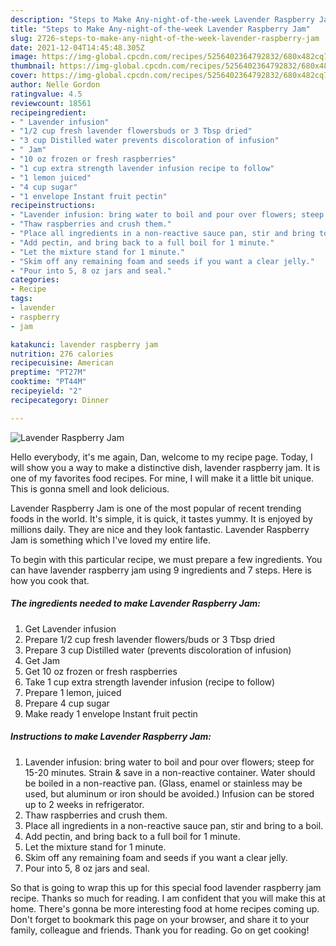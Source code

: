 ```yaml
---
description: "Steps to Make Any-night-of-the-week Lavender Raspberry Jam"
title: "Steps to Make Any-night-of-the-week Lavender Raspberry Jam"
slug: 2726-steps-to-make-any-night-of-the-week-lavender-raspberry-jam
date: 2021-12-04T14:45:48.305Z
image: https://img-global.cpcdn.com/recipes/5256402364792832/680x482cq70/lavender-raspberry-jam-recipe-main-photo.jpg
thumbnail: https://img-global.cpcdn.com/recipes/5256402364792832/680x482cq70/lavender-raspberry-jam-recipe-main-photo.jpg
cover: https://img-global.cpcdn.com/recipes/5256402364792832/680x482cq70/lavender-raspberry-jam-recipe-main-photo.jpg
author: Nelle Gordon
ratingvalue: 4.5
reviewcount: 18561
recipeingredient:
- " Lavender infusion"
- "1/2 cup fresh lavender flowersbuds or 3 Tbsp dried"
- "3 cup Distilled water prevents discoloration of infusion"
- " Jam"
- "10 oz frozen or fresh raspberries"
- "1 cup extra strength lavender infusion recipe to follow"
- "1 lemon juiced"
- "4 cup sugar"
- "1 envelope Instant fruit pectin"
recipeinstructions:
- "Lavender infusion: bring water to boil and pour over flowers; steep for 15-20 minutes. Strain &amp; save in a non-reactive container. Water should be boiled in a non-reactive pan. (Glass, enamel or stainless may be used, but aluminum or iron should be avoided.) Infusion can be stored up to 2 weeks in refrigerator."
- "Thaw raspberries and crush them."
- "Place all ingredients in a non-reactive sauce pan, stir and bring to a boil."
- "Add pectin, and bring back to a full boil for 1 minute."
- "Let the mixture stand for 1 minute."
- "Skim off any remaining foam and seeds if you want a clear jelly."
- "Pour into 5, 8 oz jars and seal."
categories:
- Recipe
tags:
- lavender
- raspberry
- jam

katakunci: lavender raspberry jam 
nutrition: 276 calories
recipecuisine: American
preptime: "PT27M"
cooktime: "PT44M"
recipeyield: "2"
recipecategory: Dinner

---
```



![Lavender Raspberry Jam](https://img-global.cpcdn.com/recipes/5256402364792832/680x482cq70/lavender-raspberry-jam-recipe-main-photo.jpg)

Hello everybody, it's me again, Dan, welcome to my recipe page. Today, I will show you a way to make a distinctive dish, lavender raspberry jam. It is one of my favorites food recipes. For mine, I will make it a little bit unique. This is gonna smell and look delicious.



Lavender Raspberry Jam is one of the most popular of recent trending foods in the world. It's simple, it is quick, it tastes yummy. It is enjoyed by millions daily. They are nice and they look fantastic. Lavender Raspberry Jam is something which I've loved my entire life.


To begin with this particular recipe, we must prepare a few ingredients. You can have lavender raspberry jam using 9 ingredients and 7 steps. Here is how you cook that.

<!--inarticleads1-->

##### The ingredients needed to make Lavender Raspberry Jam:

1. Get  Lavender infusion
1. Prepare 1/2 cup fresh lavender flowers/buds or 3 Tbsp dried
1. Prepare 3 cup Distilled water (prevents discoloration of infusion)
1. Get  Jam
1. Get 10 oz frozen or fresh raspberries
1. Take 1 cup extra strength lavender infusion (recipe to follow)
1. Prepare 1 lemon, juiced
1. Prepare 4 cup sugar
1. Make ready 1 envelope Instant fruit pectin




<!--inarticleads2-->

##### Instructions to make Lavender Raspberry Jam:

1. Lavender infusion: bring water to boil and pour over flowers; steep for 15-20 minutes. Strain &amp; save in a non-reactive container. Water should be boiled in a non-reactive pan. (Glass, enamel or stainless may be used, but aluminum or iron should be avoided.) Infusion can be stored up to 2 weeks in refrigerator.
1. Thaw raspberries and crush them.
1. Place all ingredients in a non-reactive sauce pan, stir and bring to a boil.
1. Add pectin, and bring back to a full boil for 1 minute.
1. Let the mixture stand for 1 minute.
1. Skim off any remaining foam and seeds if you want a clear jelly.
1. Pour into 5, 8 oz jars and seal.




So that is going to wrap this up for this special food lavender raspberry jam recipe. Thanks so much for reading. I am confident that you will make this at home. There's gonna be more interesting food at home recipes coming up. Don't forget to bookmark this page on your browser, and share it to your family, colleague and friends. Thank you for reading. Go on get cooking!
